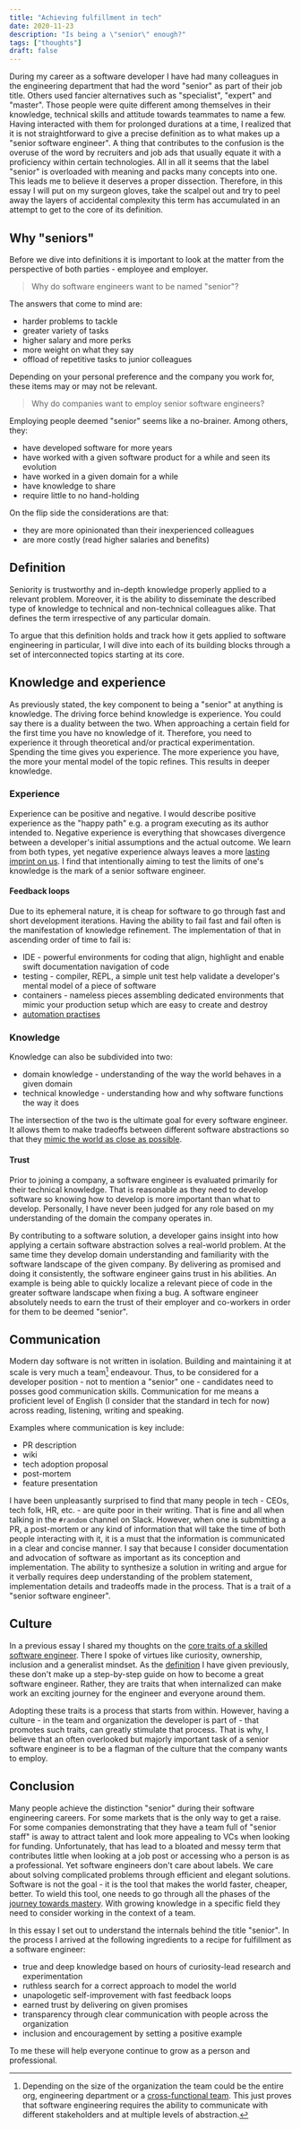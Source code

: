 ```yaml
---
title: "Achieving fulfillment in tech"
date: 2020-11-23
description: "Is being a \"senior\" enough?"
tags: ["thoughts"]
draft: false
---
```


During my career as a software developer I have had many colleagues in the engineering department that had the word 
"senior" as part of their job title.
Others used fancier alternatives such as "specialist", "expert" and "master". 
Those people were quite different among themselves in their knowledge, technical skills and attitude towards teammates 
to name a few.
Having interacted with them for prolonged durations at a time, I realized that it is not straightforward 
to give a precise definition as to what makes up a "senior software engineer".
A thing that contributes to the confusion is the overuse of the word by recruiters and job ads that usually equate it with
a proficiency within certain technologies.
All in all it seems that the label "senior" is overloaded with meaning and packs many concepts into one.
This leads me to believe it deserves a proper dissection. 
Therefore, in this essay I will put on my surgeon gloves, take the scalpel out
and try to peel away the layers of accidental complexity this term has accumulated 
in an attempt to get to the core of its definition.

## Why "seniors"

Before we dive into definitions it is important to look at the matter from the perspective of both parties - employee and employer.

> Why do software engineers want to be named "senior"?

The answers that come to mind are:
- harder problems to tackle
- greater variety of tasks
- higher salary and more perks
- more weight on what they say
- offload of repetitive tasks to junior colleagues

Depending on your personal preference and the company you work for, these items may or may not be relevant.

> Why do companies want to employ senior software engineers?

Employing people deemed "senior" seems like a no-brainer. Among others, they:
- have developed software for more years
- have worked with a given software product for a while and seen its evolution
- have worked in a given domain for a while
- have knowledge to share
- require little to no hand-holding

On the flip side the considerations are that:
- they are more opinionated than their inexperienced colleagues
- are more costly (read higher salaries and benefits)

## Definition

Seniority is trustworthy and in-depth knowledge properly applied to a relevant problem. 
Moreover, it is the ability to disseminate the described type of knowledge to technical and non-technical
colleagues alike. 
That defines the term irrespective of any particular domain.

To argue that this definition holds and track how it gets applied to software engineering in particular, 
I will dive into each of its building blocks through a set of interconnected topics starting at its core.

## Knowledge and experience

As previously stated, the key component to being a "senior" at anything is knowledge.
The driving force behind knowledge is experience.
You could say there is a duality between the two.
When approaching a certain field for the first time you have no knowledge of it.
Therefore, you need to experience it through theoretical and/or practical experimentation.
Spending the time gives you experience. 
The more experience you have, the more your mental model of the topic refines.
This results in deeper knowledge.

### Experience

Experience can be positive and negative.
I would describe positive experience as the "happy path" e.g. a program executing as its author intended to.
Negative experience is everything that showcases divergence between a developer's initial assumptions and the actual outcome.
We learn from both types, yet negative experience always leaves a more [lasting imprint on us](https://en.wikipedia.org/wiki/Loss_aversion).
I find that intentionally aiming to test the limits of one's knowledge is the mark of a senior software engineer.

#### Feedback loops

Due to its ephemeral nature, it is cheap for software to go through fast and short development iterations.
Having the ability to fail fast and fail often is the manifestation of knowledge refinement.
The implementation of that in ascending order of time to fail is:
- IDE - powerful environments for coding that align, highlight and enable swift documentation navigation of code
- testing - compiler, REPL, a simple unit test help validate a developer's mental model of a piece of software
- containers - nameless pieces assembling dedicated environments that mimic your production setup which are easy to create and destroy
- [automation practises](https://www.atlassian.com/continuous-delivery/principles/continuous-integration-vs-delivery-vs-deployment)

### Knowledge

Knowledge can also be subdivided into two:
- domain knowledge - understanding of the way the world behaves in a given domain
- technical knowledge - understanding how and why software functions the way it does

The intersection of the two is the ultimate goal for every software engineer. 
It allows them to make tradeoffs between different software abstractions 
so that they [mimic the world as close as possible](http://worrydream.com/refs/Brooks-NoSilverBullet.pdf).

#### Trust

Prior to joining a company, a software engineer is evaluated primarily for their technical knowledge.
That is reasonable as they need to develop software so knowing how to develop is more important than what to develop.
Personally, I have never been judged for any role based on my understanding of the domain the company operates in.

By contributing to a software solution, a developer gains insight into how applying a certain software abstraction solves a real-world problem.
At the same time they develop domain understanding and familiarity with the software landscape of the given company.
By delivering as promised and doing it consistently, the software engineer gains trust in his abilities.
An example is being able to quickly localize a relevant piece of code in the greater software landscape when fixing a bug.
A software engineer absolutely needs to earn the trust of their employer and co-workers in order for them to be deemed "senior".

## Communication

Modern day software is not written in isolation. 
Building and maintaining it at scale is very much a team[^1] endeavour. 
Thus, to be considered for a developer position - not to mention a "senior" one - candidates need to posses good communication skills.
Communication for me means a proficient level of English (I consider that the standard in tech for now) across reading, listening, writing and speaking.

Examples where communication is key include:
- PR description
- wiki
- tech adoption proposal
- post-mortem
- feature presentation

I have been unpleasantly surprised to find that many people in tech - CEOs, tech folk, HR, etc. - are quite poor in their writing.
That is fine and all when talking in the `#random` channel on Slack.
However, when one is submitting a PR, a post-mortem or any kind of information that will take the time of both people interacting with it,
it is a must that the information is communicated in a clear and concise manner.
I say that because I consider documentation and advocation of software as important as its conception and implementation.
The ability to synthesize a solution in writing and argue for it verbally requires deep understanding of the problem statement, implementation details
and tradeoffs made in the process.
That is a trait of a "senior software engineer".

## Culture

In a previous essay I shared my thoughts on the [core traits of a skilled software engineer](http://zafirov.me/posts/traits_of_skilled_soft_eng/).
There I spoke of virtues like curiosity, ownership, inclusion and a generalist mindset.
As the [definition](#definition) I have given previously, these don't make up a step-by-step guide on how to become a great software engineer.
Rather, they are traits that when internalized can make work an exciting journey for the engineer and everyone around them.

Adopting these traits is a process that starts from within.
However, having a culture - in the team and organization the developer is part of - that promotes such traits, can greatly stimulate that process.
That is why, I believe that an often overlooked but majorly important task of a senior software engineer is to be a flagman of the culture that 
the company wants to employ.

## Conclusion

Many people achieve the distinction "senior" during their software engineering careers.
For some markets that is the only way to get a raise.
For some companies demonstrating that they have a team full of "senior staff" is away to attract talent and look more appealing to VCs when looking for funding.
Unfortunately, that has lead to a bloated and messy term that contributes little when looking at a job post or accessing who a person is as a professional.
Yet software engineers don't care about labels.
We care about solving complicated problems through efficient and elegant solutions.
Software is not the goal - it is the tool that makes the world faster, cheaper, better.
To wield this tool, one needs to go through all the phases of the [journey towards mastery](http://zafirov.me/posts/changing_reality/).
With growing knowledge in a specific field they need to consider working in the context of a team.

In this essay I set out to understand the internals behind the title "senior".
In the process I arrived at the following ingredients to a recipe for fulfillment as a software engineer:
- true and deep knowledge based on hours of curiosity-lead research and experimentation
- ruthless search for a correct approach to model the world
- unapologetic self-improvement with fast feedback loops
- earned trust by delivering on given promises
- transparency through clear communication with people across the organization
- inclusion and encouragement by setting a positive example

To me these will help everyone continue to grow as a person and professional.

[^1]: Depending on the size of the organization the team could be the entire org, engineering department 
or a [cross-functional team](https://www.visual-paradigm.com/scrum/what-is-cross-functional-team-in-agile/). 
This just proves that software engineering requires the ability to communicate with different stakeholders and at multiple levels of abstraction.